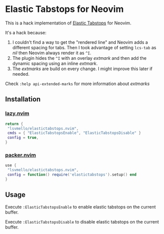# Elastic Tabstops for Neovim

This is a hack implementation of [Elastic Tabstops](https://nickgravgaard.com/elastic-tabstops) for Neovim.

It's a hack because:
1. I couldn't find a way to get the "rendered line" and Neovim adds a different spacing for tabs. Then I took advantage of setting `lcs-tab` as _nil_ then Neovim always render it as `^I`. 
1. The plugin hides the `^I` with an overlay _extmark_ and then add the dynamic spacing using an inline _extmark_.
1. The _extmarks_ are build on every change. I might improve this later if needed.

Check `:help api-extended-marks` for more information about _extmarks_

## Installation

### [lazy.nvim](https://github.com/folke/lazy.nvim)

```lua
return {
 "lsvmello/elastictabstops.nvim",
 cmds = { "ElasticTabstopsEnable", "ElasticTabstopsDisable" }
 config = true,
}
```

### [packer.nvim](https://github.com/wbthomason/packer.nvim)

```lua
use {
 "lsvmello/elastictabstops.nvim",
 config = function() require('elastictabstops').setup() end
}
```

## Usage

Execute `:ElasticTabstopsEnable` to enable elastic tabstops on the current buffer.

Execute `:ElasticTabstopsDisable` to disable elastic tabstops on the current buffer.
